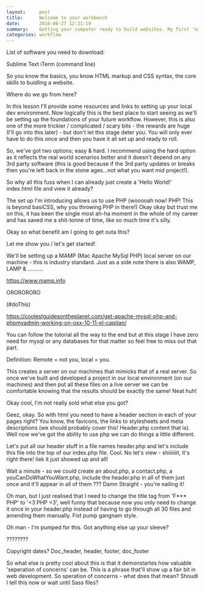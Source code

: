 ```yaml
---
layout:     post
title:      Welcome to your workbench
date:       2016-08-27 12:31:19
summary:    Getting your computer ready to build websites. My first 'mind blown' moment in web development.
categories: workflow
---
```



List of software you need to download:

Sublime Text
iTerm (command line)

So you know the basics, you know HTML markup and CSS syntax, the core skills to buidling a website.

Where do we go from here?

In this lesson I'll provide some resources and links to setting up your local dev environment. Now logically this is the best place to start seeing as we'll be setting up the foundations of your future workflow. However, this is also one of the more trickier / complicated / scary bits - the rewards are huge (I'll go into this later) - but don't let this stage deter you. You will only ever have to do this once and then you have it all set up and ready to roll.

So, we've got two options; easy & hard. I recommend using the hard option as it reflects the real world scenarios better and it doesn't depend on any 3rd party software (this is good because if the 3rd party updates or breaks then you're left back in the stone ages...not what you want mid project!).

So why all this fuss when I can already just create a 'Hello World!' index.html file and view it already?

The set up I'm introducing allows us to use PHP (wooooah now! PHP! This is beyond basiCSS, why you throwing PHP in there!) Okay okay but trust me on this, it has been the single most ah-ha moment in the whole of my career and has saved me a shit-tonne of time, like so much time it's silly.

Okay so what benefit am I going to get outa this?

Let me show you / let's get started!

We'll be setting up a MAMP (Mac Apache MySql PHP) local server on our machine - this is industry standard. Just as a side note there is also WAMP, LAMP & ..........

https://www.mamp.info

ORORORORO

(#doThis)

https://coolestguidesontheplanet.com/get-apache-mysql-php-and-phpmyadmin-working-on-osx-10-11-el-capitan/

You can follow the tutorial all the way to the end but at this stage I have zero need for mysql or any databases for that matter so feel free to miss out that part.

Definition: Remote =  not you, local = you.

This creates a server on our machines that mimicks that of a real server. So once we've built and developed a project in our local environment (on our machines) and then put all these files on a live server we can be comfortable knowing that the results should be exactly the same! Neat huh!

Okay cool, I'm not really sold what else you got?

Geez, okay. So with html you need to have a header section in each of your pages right? You know, the favicons, the links to stylesheets and meta descriptions (we should probably cover this! Header.php content that is). Well now we've got the ability to use php we can do things a little different.

Let's put all our header stuff in a file names header.php and let's include this file into the top of our index.php file. Cool. No let's view - shiiiiiiit, it's right there! liek it just showed up and all!

Wait a minute - so we could create an about.php, a contact.php, a youCanDoWhatYouWant.php, include the header.php in all of them just once and it'll appear in all of them  ??? Damn Straight - you're nailing it!

Oh man, but I just realised that I need to change the title tag from 'F*** PHP' to '<3 PHP <3', well funny that because now you only need to change it once in your header.php instead of having to go through all 30 files and amending them manually. Fist pump gangnam style.

Oh man - I'm pumped for this. Got anything else up your sleeve?

????????

Copyright dates?
Doc_header, header, footer, doc_footer

So what else is pretty cool about this is that it demonstartes how valuable 'seperation of concerns' can be. This is a phrase that'll show up a fair bit in web development. So speration of concerns - what does that mean? Shoudl I tell this now or wait until Sass files?




